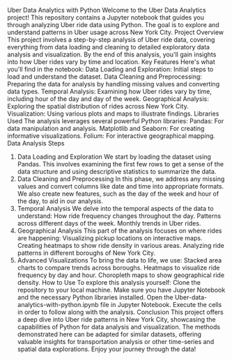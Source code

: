 Uber Data Analytics with Python
Welcome to the Uber Data Analytics project! This repository contains a Jupyter notebook that guides you through analyzing Uber ride data using Python. The goal is to explore and understand patterns in Uber usage across New York City.
Project Overview
This project involves a step-by-step analysis of Uber ride data, covering everything from data loading and cleaning to detailed exploratory data analysis and visualization. By the end of this analysis, you'll gain insights into how Uber rides vary by time and location.
Key Features
Here's what you'll find in the notebook:
Data Loading and Exploration: Initial steps to load and understand the dataset.
Data Cleaning and Preprocessing: Preparing the data for analysis by handling missing values and converting data types.
Temporal Analysis: Examining how Uber rides vary by time, including hour of the day and day of the week.
Geographical Analysis: Exploring the spatial distribution of rides across New York City.
Visualization: Using various plots and maps to illustrate findings.
Libraries Used
The analysis leverages several powerful Python libraries:
Pandas: For data manipulation and analysis.
Matplotlib and Seaborn: For creating informative visualizations.
Folium: For interactive geographical mapping.
Data Analysis Steps
1. Data Loading and Exploration
We start by loading the dataset using Pandas. This involves examining the first few rows to get a sense of the data structure and using descriptive statistics to summarize the data.
2. Data Cleaning and Preprocessing
In this phase, we address any missing values and convert columns like date and time into appropriate formats. We also create new features, such as the day of the week and hour of the day, to aid in our analysis.
3. Temporal Analysis
We delve into the temporal aspects of the data to understand:
How ride frequency changes throughout the day.
Patterns across different days of the week.
Monthly trends in Uber rides.
4. Geographical Analysis
This part of the analysis focuses on where rides are happening:
Visualizing pickup locations on interactive maps.
Creating heatmaps to show ride density in various areas.
Analyzing ride patterns in different boroughs of New York City.
5. Advanced Visualizations
To bring the data to life, we use:
Stacked area charts to compare trends across boroughs.
Heatmaps to visualize ride frequency by day and hour.
Choropleth maps to show geographical ride density.
How to Use
To explore this analysis yourself:
Clone the repository to your local machine.
Make sure you have Jupyter Notebook and the necessary Python libraries installed.
Open the Uber-data-analytics-with-python.ipynb file in Jupyter Notebook.
Execute the cells in order to follow along with the analysis.
Conclusion
This project offers a deep dive into Uber ride patterns in New York City, showcasing the capabilities of Python for data analysis and visualization. The methods demonstrated here can be adapted for similar datasets, offering valuable insights for transportation analysis or other time-series and spatial data explorations. Enjoy your journey through the data!
